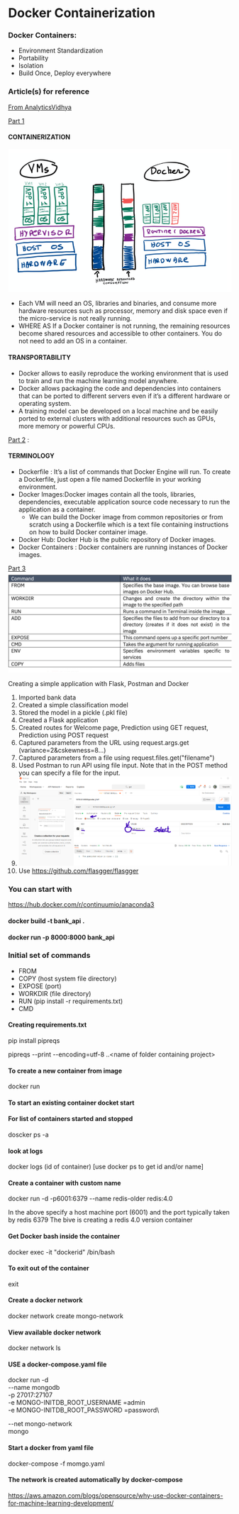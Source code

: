 # Docker Containerization


### Docker Containers:

- Environment Standardization
- Portability
- Isolation
- Build Once, Deploy everywhere


### Article(s) for reference
  [From AnalyticsVidhya](https://www.analyticsvidhya.com/blog/2021/06/a-hands-on-guide-to-containerized-your-machine-learning-workflow-with-docker/)


  [Part 1](https://towardsdatascience.com/why-using-docker-for-machine-learning-74c927ceb6c4)
  
  
  #### CONTAINERIZATION
  ![VMANDDOCKER](https://github.com/sjtalkar/DockerContainerization/blob/main/VMSANDDOCKER.png)
  
   - Each VM will need an OS, libraries and binaries, and consume more hardware resources such as processor, memory and disk space even if the micro-service is not really running. 
   - WHERE AS If a Docker container is not running, the remaining resources become shared resources and accessible to other containers. You do not need to add an OS in a container. 
  
  #### TRANSPORTABILITY
  - Docker allows to easily reproduce the working environment that is used to train and run the machine learning model anywhere.
  - Docker allows packaging the code and dependencies into containers that can be ported to different servers even if it’s a different hardware or operating system.
  - A training model can be developed on a local machine and be easily ported to external clusters with additional resources such as GPUs, more memory or powerful CPUs.
  
  
  [Part 2](https://xaviervasques.medium.com/quick-install-and-first-use-of-docker-327e88ef88c7) : 
  ####  TERMINOLOGY
  -  Dockerfile :  It’s a list of commands that Docker Engine will run. To create a Dockerfile, just open a file named Dockerfile in your working environment. 
  -  Docker Images:Docker images contain all the tools, libraries, dependencies, executable application source code necessary to run the application as a container. 
      -  We can build the Docker image from common repositories or from scratch using a Dockerfile which is a text file containing instructions on how to build Docker container image. 
  -  Docker Hub: Docker Hub is the public repository of Docker images.
  -  Docker Containers : Docker containers are running instances of Docker images.
  
  [Part 3](https://towardsdatascience.com/build-and-run-a-docker-container-for-your-machine-learning-model-60209c2d7a7f)
  ![commands](https://github.com/sjtalkar/DockerContainerization/blob/main/dockerfilecommands.png)


Creating a simple application with Flask, Postman and Docker

1. Imported bank data 
2. Created a simple classification model
3. Stored the model in a pickle (.pkl file)
4. Created a Flask application
5. Created routes for Welcome page, Prediction using GET request, Prediction using POST request
6. Captured parameters from the URL using request.args.get (variance=2&cskewness=8...)
7. Captured parameters from a file using request.files.get("filename")
8. Used Postman to run API using file input. Note that in the POST method you can specify a file for the input.
9. ![Using postman for flask API](https://github.com/sjtalkar/DockerContainerization/blob/main/UsePostmantosendTestFile.png)
10. Use https://github.com/flasgger/flasgger



### You can start with
https://hub.docker.com/r/continuumio/anaconda3


#### docker build -t bank_api .
#### docker run -p 8000:8000 bank_api

### Initial set of commands

- FROM   
- COPY    (host system file directory)
- EXPOSE  (port)
- WORKDIR (file directory)
- RUN      (pip install -r requirements.txt)
- CMD


#### Creating requirements.txt
pip install pipreqs

pipreqs  --print  --encoding=utf-8 ..\<name of folder containing project>


#### To create a new container from image

docker run


#### To start an existing container docket start


#### For list of containers started and stopped
doscker ps -a

#### look at logs
docker logs (id of container) [use docker ps to get id and/or name]

#### Create a container with custom name
docker run -d -p6001:6379 --name redis-older   redis:4.0

In the above specify a host machine port (6001) and the port typically taken by redis 6379 The bive is creating a redis 4.0 version container

#### Get Docker bash inside the container

docker exec -it "dockerid"  /bin/bash

#### To exit out of the container
exit


#### Create a docker network

docker network create mongo-network



#### View available docker network

docker network ls


#### USE a docker-compose.yaml file

docker run -d\
--name   mongodb\
-p 27017:27107\
-e MONGO-INITDB_ROOT_USERNAME
=admin\
-e MONGO-INITDB_ROOT_PASSWORD
=password\

--net mongo-network\
mongo


#### Start a docker from yaml file

docker-compose -f momgo.yaml


#### The network is created automatically by docker-compose


https://aws.amazon.com/blogs/opensource/why-use-docker-containers-for-machine-learning-development/
